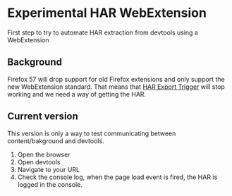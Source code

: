 # Experimental HAR WebExtension
First step to try to automate HAR extraction from devtools using a WebExtension

## Background
Firefox 57 will drop support for old Firefox extensions and only support the new WebExtension standard. That means that [HAR Export Trigger](https://github.com/firebug/har-export-trigger/) will stop working and we need a way of getting the HAR.


## Current version
This version is only a way to test communicating between content/bakground and devtools.

1. Open the browser
2. Open devtools
3. Navigate to your URL
4. Check the console log, when the page load event is fired, the HAR is logged in the console.
